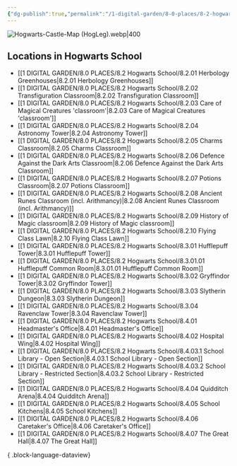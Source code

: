 ```yaml
---
{"dg-publish":true,"permalink":"/1-digital-garden/8-0-places/8-2-hogwarts-school/8-2-0-hogwarts-school-overview/","tags":["MOC"]}
---
```


![Hogwarts-Castle-Map (HogLeg).webp|400](/img/user/1%20DIGITAL%20GARDEN/Images%20&%20Banners/Hogwarts-Castle-Map%20(HogLeg).webp)
## Locations in Hogwarts School
- [[1 DIGITAL GARDEN/8.0 PLACES/8.2 Hogwarts School/8.2.01 Herbology Greenhouses\|8.2.01 Herbology Greenhouses]]
- [[1 DIGITAL GARDEN/8.0 PLACES/8.2 Hogwarts School/8.2.02 Transfiguration Classroom\|8.2.02 Transfiguration Classroom]]
- [[1 DIGITAL GARDEN/8.0 PLACES/8.2 Hogwarts School/8.2.03 Care of Magical Creatures 'classroom'\|8.2.03 Care of Magical Creatures 'classroom']]
- [[1 DIGITAL GARDEN/8.0 PLACES/8.2 Hogwarts School/8.2.04 Astronomy Tower\|8.2.04 Astronomy Tower]]
- [[1 DIGITAL GARDEN/8.0 PLACES/8.2 Hogwarts School/8.2.05 Charms Classroom\|8.2.05 Charms Classroom]]
- [[1 DIGITAL GARDEN/8.0 PLACES/8.2 Hogwarts School/8.2.06 Defence Against the Dark Arts Classroom\|8.2.06 Defence Against the Dark Arts Classroom]]
- [[1 DIGITAL GARDEN/8.0 PLACES/8.2 Hogwarts School/8.2.07 Potions Classroom\|8.2.07 Potions Classroom]]
- [[1 DIGITAL GARDEN/8.0 PLACES/8.2 Hogwarts School/8.2.08 Ancient Runes Classroom (incl. Arithmancy)\|8.2.08 Ancient Runes Classroom (incl. Arithmancy)]]
- [[1 DIGITAL GARDEN/8.0 PLACES/8.2 Hogwarts School/8.2.09 History of Magic classroom\|8.2.09 History of Magic classroom]]
- [[1 DIGITAL GARDEN/8.0 PLACES/8.2 Hogwarts School/8.2.10 Flying Class Lawn\|8.2.10 Flying Class Lawn]]
- [[1 DIGITAL GARDEN/8.0 PLACES/8.2 Hogwarts School/8.3.01 Hufflepuff Tower\|8.3.01 Hufflepuff Tower]]
- [[1 DIGITAL GARDEN/8.0 PLACES/8.2 Hogwarts School/8.3.01.01 Hufflepuff Common Room\|8.3.01.01 Hufflepuff Common Room]]
- [[1 DIGITAL GARDEN/8.0 PLACES/8.2 Hogwarts School/8.3.02 Gryffindor Tower\|8.3.02 Gryffindor Tower]]
- [[1 DIGITAL GARDEN/8.0 PLACES/8.2 Hogwarts School/8.3.03 Slytherin Dungeon\|8.3.03 Slytherin Dungeon]]
- [[1 DIGITAL GARDEN/8.0 PLACES/8.2 Hogwarts School/8.3.04 Ravenclaw Tower\|8.3.04 Ravenclaw Tower]]
- [[1 DIGITAL GARDEN/8.0 PLACES/8.2 Hogwarts School/8.4.01 Headmaster's Office\|8.4.01 Headmaster's Office]]
- [[1 DIGITAL GARDEN/8.0 PLACES/8.2 Hogwarts School/8.4.02 Hospital Wing\|8.4.02 Hospital Wing]]
- [[1 DIGITAL GARDEN/8.0 PLACES/8.2 Hogwarts School/8.4.03.1 School Library - Open Section\|8.4.03.1 School Library - Open Section]]
- [[1 DIGITAL GARDEN/8.0 PLACES/8.2 Hogwarts School/8.4.03.2 School Library - Restricted Section\|8.4.03.2 School Library - Restricted Section]]
- [[1 DIGITAL GARDEN/8.0 PLACES/8.2 Hogwarts School/8.4.04 Quidditch Arena\|8.4.04 Quidditch Arena]]
- [[1 DIGITAL GARDEN/8.0 PLACES/8.2 Hogwarts School/8.4.05 School Kitchens\|8.4.05 School Kitchens]]
- [[1 DIGITAL GARDEN/8.0 PLACES/8.2 Hogwarts School/8.4.06 Caretaker's Office\|8.4.06 Caretaker's Office]]
- [[1 DIGITAL GARDEN/8.0 PLACES/8.2 Hogwarts School/8.4.07 The Great Hall\|8.4.07 The Great Hall]]

{ .block-language-dataview}
